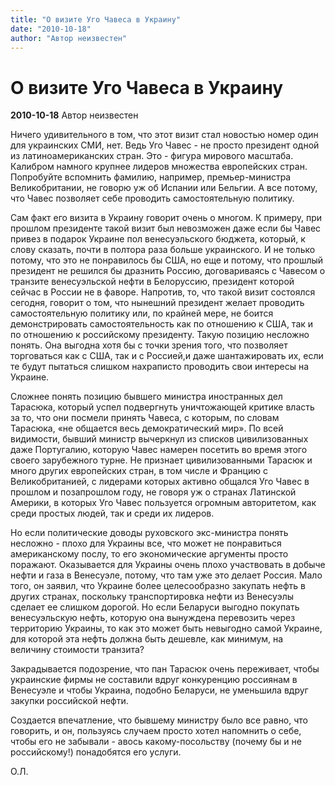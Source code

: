 ```yaml
---
title: "О визите Уго Чавеса в Украину"
date: "2010-10-18"
author: "Автор неизвестен"
---
```


# О визите Уго Чавеса в Украину

**2010-10-18** Автор неизвестен

Ничего удивительного в том, что этот визит стал новостью номер один для украинских СМИ, нет. Ведь Уго Чавес - не просто президент одной из латиноамериканских стран. Это - фигура мирового масштаба. Калибром намного крупнее лидеров множества европейских стран. Попробуйте вспомнить фамилию, например, премьер-министра Великобритании, не говорю уж об Испании или Бельгии. А все потому, что Чавес позволяет себе проводить самостоятельную политику.

Сам факт его визита в Украину говорит очень о многом. К примеру, при прошлом президенте такой визит был невозможен даже если бы Чавес привез в подарок Украине пол венесуэльского бюджета, который, к слову сказать, почти в полтора раза больше украинского. И не только потому, что это не понравилось бы США, но еще и потому, что прошлый президент не решился бы дразнить Россию, договариваясь с Чавесом о транзите венесуэльской нефти в Белоруссию, президент которой сейчас в России не в фаворе. Напротив, то, что такой визит состоялся сегодня, говорит о том, что нынешний президент желает проводить самостоятельную политику или, по крайней мере, не боится демонстрировать самостоятельность как по отношению к США, так и по отношению к российскому президенту. Такую позицию несложно понять. Она выгодна хотя бы с точки зрения того, что позволяет торговаться как с США, так и с Россией,и даже шантажировать их, если те будут пытаться слишком нахраписто проводить свои интересы на Украине.

Сложнее понять позицию бывшего министра иностранных дел Тарасюка, который успел подвергнуть уничтожающей критике власть за то, что они посмели принять Чавеса, с которым, по словам Тарасюка, «не общается весь демократический мир». По всей видимости, бывший министр вычеркнул из списков цивилизованных даже Португалию, которую Чавес намерен посетить во время этого своего зарубежного турне. Не признает цивилизованными Тарасюк и много других европейских стран, в том числе и Францию с Великобританией, с лидерами которых активно общался Уго Чавес в прошлом и позапрошлом году, не говоря уж о странах Латинской Америки, в которых Уго Чавес пользуется огромным авторитетом, как среди простых людей, так и среди их лидеров.

Но если политические доводы руховского экс-министра понять несложно - плохо для Украины все, что может не понравиться американскому послу, то его экономические аргументы просто поражают. Оказывается для Украины очень плохо участвовать в добыче нефти и газа в Венесуэле, потому, что там уже это делает Россия. Мало того, он заявил, что Украине более целесообразно закупать нефть в других странах, поскольку транспортировка нефти из Венесуэлы сделает ее слишком дорогой. Но если Беларуси выгодно покупать венесуэльскую нефть, которую она вынуждена перевозить через территорию Украины, то как это может быть невыгодно самой Украине, для которой эта нефть должна быть дешевле, как минимум, на величину стоимости транзита?

Закрадывается подозрение, что пан Тарасюк очень переживает, чтобы украинские фирмы не составили вдруг конкуренцию россиянам в Венесуэле и чтобы Украина, подобно Беларуси, не уменьшила вдруг закупки российской нефти.

Создается впечатление, что бывшему министру было все равно, что говорить, и он, пользуясь случаем просто хотел напомнить о себе, чтобы его не забывали - авось какому-посольству (почему бы и не российскому!) понадобятся его услуги.

О.Л.